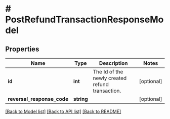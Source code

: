 # # PostRefundTransactionResponseModel

## Properties

Name | Type | Description | Notes
------------ | ------------- | ------------- | -------------
**id** | **int** | The Id of the newly created refund transaction. | [optional]
**reversal_response_code** | **string** |  | [optional]

[[Back to Model list]](../../README.md#models) [[Back to API list]](../../README.md#endpoints) [[Back to README]](../../README.md)
